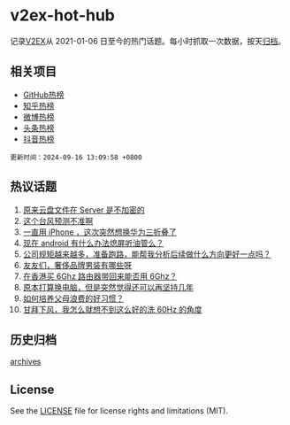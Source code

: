 # v2ex-hot-hub

 记录[V2EX](https://www.v2ex.com/)从 2021-01-06 日至今的热门话题。每小时抓取一次数据，按天[归档](archives)。
 
 ## 相关项目

- [GitHub热榜](https://github.com/snaildev/github-hot-hub)
- [知乎热榜](https://github.com/snaildev/zhihu-hot-hub)
- [微博热榜](https://github.com/snaildev/weibo-hot-hub)
- [头条热榜](https://github.com/snaildev/toutiao-hot-hub)
- [抖音热榜](https://github.com/snaildev/douyin-hot-hub)


 `更新时间：2024-09-16 13:09:58 +0800`

## 热议话题

1. [原来云盘文件在 Server 是不加密的](https://www.v2ex.com/t/1073207)
1. [这个台风预测不准啊](https://www.v2ex.com/t/1073282)
1. [一直用 iPhone ，这次突然想换华为三折叠了](https://www.v2ex.com/t/1073294)
1. [现在 android 有什么办法熄屏听油管么？](https://www.v2ex.com/t/1073188)
1. [公司规矩越来越多，准备跑路，能帮我分析后续做什么方向更好一点吗？](https://www.v2ex.com/t/1073226)
1. [友友们，奢侈品牌男装有哪些呀](https://www.v2ex.com/t/1073189)
1. [在香港买 6Ghz 路由器带回来能否用 6Ghz？](https://www.v2ex.com/t/1073193)
1. [原本打算换电脑，但是突然觉得还可以再坚持几年](https://www.v2ex.com/t/1073259)
1. [如何培养父母浪费的好习惯？](https://www.v2ex.com/t/1073290)
1. [​甘拜下风，我怎么就想不到这么好的洗 60Hz 的角度](https://www.v2ex.com/t/1073254)

## 历史归档

[archives](archives)

## License

See the [LICENSE](LICENSE) file for license rights and limitations (MIT).
